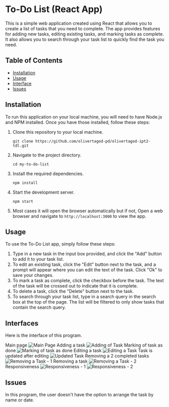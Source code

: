 # To-Do List (React App)

This is a simple web application created using React that allows you to create a list of tasks that you need to complete. The app provides features for adding new tasks, editing existing tasks, and marking tasks as complete. It also allows you to search through your task list to quickly find the task you need.

## Table of Contents

- [Installation](#installation)
- [Usage](#usage)
- [Interface](#interface)
- [Issues](#issues)

## Installation

To run this application on your local machine, you will need to have Node.js and NPM installed. Once you have those installed, follow these steps:

1. Clone this repository to your local machine.
   ```
   git clone https://github.com/olivertagod-pd/olivertagod-ipt2-tdl.git
   ```
2. Navigate to the project directory.
   ```
   cd my-to-do-list
   ```
3. Install the required dependencies.
   ```
   npm install
   ```
4. Start the development server.
   ```
   npm start
   ```
5. Most cases it will open the browser automatically but if not, Open a web browser and navigate to `http://localhost:3000` to view the app.

## Usage

To use the To-Do List app, simply follow these steps:

1. Type in a new task in the input box provided, and click the "Add" button to add it to your task list.
2. To edit an existing task, click the "Edit" button next to the task, and a prompt will appear where you can edit the text of the task. Click "Ok" to save your changes.
3. To mark a task as complete, click the checkbox before the task. The text of the task will be crossed out to indicate that it is complete.
4. To delete a task, click the "Delete" button next to the task.
5. To search through your task list, type in a search query in the search box at the top of the page. The list will be filtered to only show tasks that contain the search query.

## Interfaces

Here is the interface of this program.

Main page
![Main Page](https://user-images.githubusercontent.com/132123440/235561262-407c6097-f1ee-4f23-93fc-79ea386e50a8.PNG)
Adding a task
![Adding of Task](https://user-images.githubusercontent.com/132123440/235561266-fd08fc3f-7223-44e8-8424-113066854f18.PNG)
Marking of task as done
![Marking of task as done](https://user-images.githubusercontent.com/132123440/235561270-703ad46f-c456-4371-8887-700a21e268af.PNG)
Editing a task
![Editing a Task](https://user-images.githubusercontent.com/132123440/235561272-f1edf13c-a556-471b-9f39-d41b9a5b1623.PNG)
Task is updated after editing
![Updated Task](https://user-images.githubusercontent.com/132123440/235561274-22089be0-d71f-4084-9fcd-8d8975e22334.PNG)
Removing a 2 completed tasks
![Removing a Task - 1](https://user-images.githubusercontent.com/132123440/235561276-4de46a3f-9138-431f-bf3d-ef48ccf62948.PNG)
Removing a task
![Removing a Task - 2](https://user-images.githubusercontent.com/132123440/235561250-94f85387-6a40-46a4-88ba-0d2e8b04038c.PNG)
Responsiveness
![Responsiveness - 1](https://user-images.githubusercontent.com/132123440/235561253-80e9576b-d0c3-4d38-97b3-d0b6fc564763.PNG)
![Responsiveness - 2](https://user-images.githubusercontent.com/132123440/235561255-dc4a6f79-cabb-4693-b3ab-426c57ec14e3.PNG)

## Issues

In this program, the user doesn't have the option to arrange the task by name or date.
